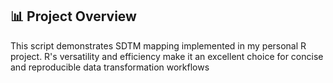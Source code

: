 ## 📊 Project Overview
This script demonstrates SDTM mapping implemented in my personal R project. R's versatility and efficiency make it an excellent choice for concise and reproducible data transformation workflows
